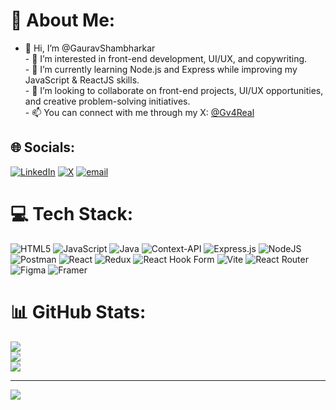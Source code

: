 <!---👋 Hi, I’m @GauravShambharkar
- 👀 I’m interested in front-end development, UI/UX, and copywriting.
- 🌱 I’m currently learning Node.js and Express while improving my JavaScript & ReactJS skills.
- 💞️ I’m looking to collaborate on front-end projects, UI/UX opportunities, and creative problem-solving initiatives.
- 📫 You can connect with me through my X: [@Gv4Real](https://x.com/Gv4Real)  
- ⚡ Fun fact: when I’m not coding or writing, I love sketching and diving into programming books!
--->
<!---
GauravShambharkar/GauravShambharkar is a ✨ special ✨ repository because its `README.md` (this file) appears on your GitHub profile.
You can click the Preview link to take a look at your changes.
--->

# 💫 About Me:
- 👋 Hi, I’m @GauravShambharkar<br>- 👀 I’m interested in front-end development, UI/UX, and copywriting.<br>- 🌱 I’m currently learning Node.js and Express while improving my JavaScript & ReactJS skills.<br>- 💞️ I’m looking to collaborate on front-end projects, UI/UX opportunities, and creative problem-solving initiatives.<br>- 📫 You can connect with me through my X: [@Gv4Real](https://x.com/Gv4Real)  <br>


## 🌐 Socials:
[![LinkedIn](https://img.shields.io/badge/LinkedIn-%230077B5.svg?logo=linkedin&logoColor=white)](https://linkedin.com/in/gauravsjobprofile) [![X](https://img.shields.io/badge/X-black.svg?logo=X&logoColor=white)](https://x.com/Gv4Real) [![email](https://img.shields.io/badge/Email-D14836?logo=gmail&logoColor=white)](mailto:gauravs100kar@gmail.com) 

# 💻 Tech Stack:
![HTML5](https://img.shields.io/badge/html5-%23E34F26.svg?style=for-the-badge&logo=html5&logoColor=white) ![JavaScript](https://img.shields.io/badge/javascript-%23323330.svg?style=for-the-badge&logo=javascript&logoColor=%23F7DF1E) ![Java](https://img.shields.io/badge/java-%23ED8B00.svg?style=for-the-badge&logo=openjdk&logoColor=white) ![Context-API](https://img.shields.io/badge/Context--Api-000000?style=for-the-badge&logo=react) ![Express.js](https://img.shields.io/badge/express.js-%23404d59.svg?style=for-the-badge&logo=express&logoColor=%2361DAFB) ![NodeJS](https://img.shields.io/badge/node.js-6DA55F?style=for-the-badge&logo=node.js&logoColor=white) ![Postman](https://img.shields.io/badge/Postman-FF6C37?style=for-the-badge&logo=postman&logoColor=white) ![React](https://img.shields.io/badge/react-%2320232a.svg?style=for-the-badge&logo=react&logoColor=%2361DAFB) ![Redux](https://img.shields.io/badge/redux-%23593d88.svg?style=for-the-badge&logo=redux&logoColor=white) ![React Hook Form](https://img.shields.io/badge/React%20Hook%20Form-%23EC5990.svg?style=for-the-badge&logo=reacthookform&logoColor=white) ![Vite](https://img.shields.io/badge/vite-%23646CFF.svg?style=for-the-badge&logo=vite&logoColor=white) ![React Router](https://img.shields.io/badge/React_Router-CA4245?style=for-the-badge&logo=react-router&logoColor=white) ![Figma](https://img.shields.io/badge/figma-%23F24E1E.svg?style=for-the-badge&logo=figma&logoColor=white) ![Framer](https://img.shields.io/badge/Framer-black?style=for-the-badge&logo=framer&logoColor=blue)
# 📊 GitHub Stats:
![](https://github-readme-stats.vercel.app/api?username=GV&theme=dark&hide_border=false&include_all_commits=false&count_private=false)<br/>
![](https://nirzak-streak-stats.vercel.app/?user=GV&theme=dark&hide_border=false)<br/>
![](https://github-readme-stats.vercel.app/api/top-langs/?username=GV&theme=dark&hide_border=false&include_all_commits=false&count_private=false&layout=compact)

---
[![](https://visitcount.itsvg.in/api?id=GV&icon=0&color=0)](https://visitcount.itsvg.in)

<!-- Proudly created with GPRM ( https://gprm.itsvg.in ) -->
